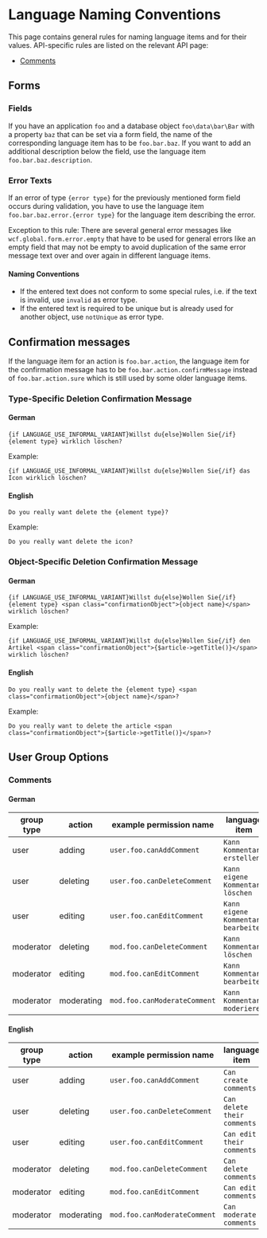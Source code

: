 # Language Naming Conventions

This page contains general rules for naming language items and for their values.
API-specific rules are listed on the relevant API page:

- [Comments](../php/api/comments.md#language-items)


## Forms

### Fields

If you have an application `foo` and a database object `foo\data\bar\Bar` with a property `baz` that can be set via a form field, the name of the corresponding language item has to be `foo.bar.baz`.
If you want to add an additional description below the field, use the language item `foo.bar.baz.description`.

### Error Texts

If an error of type `{error type}` for the previously mentioned form field occurs during validation, you have to use the language item `foo.bar.baz.error.{error type}` for the language item describing the error.
 
Exception to this rule:
There are several general error messages like `wcf.global.form.error.empty` that have to be used for general errors like an empty field that may not be empty to avoid duplication of the same error message text over and over again in different language items.

#### Naming Conventions

- If the entered text does not conform to some special rules, i.e. if the text is invalid, use `invalid` as error type.
- If the entered text is required to be unique but is already used for another object, use `notUnique` as error type.


## Confirmation messages

If the language item for an action is `foo.bar.action`, the language item for the confirmation message has to be `foo.bar.action.confirmMessage` instead of `foo.bar.action.sure` which is still used by some older language items.

### Type-Specific Deletion Confirmation Message

#### German

```
{if LANGUAGE_USE_INFORMAL_VARIANT}Willst du{else}Wollen Sie{/if} {element type} wirklich löschen?
```

Example:

```
{if LANGUAGE_USE_INFORMAL_VARIANT}Willst du{else}Wollen Sie{/if} das Icon wirklich löschen?
```

#### English

```
Do you really want delete the {element type}?
```

Example:

```
Do you really want delete the icon?
```

### Object-Specific Deletion Confirmation Message

#### German

```
{if LANGUAGE_USE_INFORMAL_VARIANT}Willst du{else}Wollen Sie{/if} {element type} <span class="confirmationObject">{object name}</span> wirklich löschen?
```
  
Example:

```
{if LANGUAGE_USE_INFORMAL_VARIANT}Willst du{else}Wollen Sie{/if} den Artikel <span class="confirmationObject">{$article->getTitle()}</span> wirklich löschen?
```

#### English

```
Do you really want to delete the {element type} <span class="confirmationObject">{object name}</span>?
```

Example:

```
Do you really want to delete the article <span class="confirmationObject">{$article->getTitle()}</span>?
```


## User Group Options

### Comments

#### German

| group type | action | example permission name | language item |
| ---------- | ------ | ----------------------- | ------------- |
| user | adding | `user.foo.canAddComment` | `Kann Kommentare erstellen` |
| user | deleting | `user.foo.canDeleteComment` | `Kann eigene Kommentare löschen` |
| user | editing | `user.foo.canEditComment` | `Kann eigene Kommentare bearbeiten` |
| moderator | deleting | `mod.foo.canDeleteComment` | `Kann Kommentare löschen` |
| moderator | editing | `mod.foo.canEditComment` | `Kann Kommentare bearbeiten` |
| moderator | moderating | `mod.foo.canModerateComment` | `Kann Kommentare moderieren` |

#### English

| group type | action | example permission name | language item |
| ---------- | ------ | ----------------------- | ------------- |
| user | adding | `user.foo.canAddComment` | `Can create comments` |
| user | deleting | `user.foo.canDeleteComment` | `Can delete their comments` |
| user | editing | `user.foo.canEditComment` | `Can edit their comments` |
| moderator | deleting | `mod.foo.canDeleteComment` | `Can delete comments` |
| moderator | editing | `mod.foo.canEditComment` | `Can edit comments` |
| moderator | moderating | `mod.foo.canModerateComment` | `Can moderate comments` |
